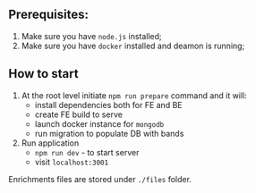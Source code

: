 ## Prerequisites:
1. Make sure you have `node.js` installed;
2. Make sure you have `docker` installed and deamon is running;

## How to start
1. At the root level initiate `npm run prepare` command and it will:
    - install dependencies both for FE and BE
    - create FE build to serve
    - launch docker instance for `mongodb`
    - run migration to populate DB with bands
2. Run application
    - `npm run dev` - to start server
    - visit `localhost:3001`

Enrichments files are stored under `./files` folder.
